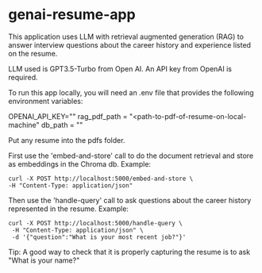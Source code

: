 # genai-resume-app

This application uses LLM with retrieval augmented generation (RAG) to answer interview questions about the career history and experience listed on the resume. 

LLM used is GPT3.5-Turbo from Open AI. An API key from OpenAI is required.

To run this app locally, you will need an .env file that provides the following environment variables:

OPENAI_API_KEY="<your-api-key>"
rag_pdf_path = "<path-to-pdf-of-resume-on-local-machine"
db_path = "<path-to-chroma-data-folder-where-embeddings-db-is-stored>"


Put any resume into the pdfs folder. 

First use the 'embed-and-store' call to do the document retrieval and store as embeddings in the Chroma db. 
Example: 
    
    curl -X POST http://localhost:5000/embed-and-store \
    -H "Content-Type: application/json"

Then use the 'handle-query' call to ask questions about the career history represented in the resume. 
Example:

    curl -X POST http://localhost:5000/handle-query \
     -H "Content-Type: application/json" \
     -d '{"question":"What is your most recent job?"}'

Tip: A good way to check that it is properly capturing the resume is to ask "What is your name?"
